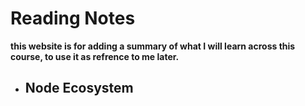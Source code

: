 # Reading Notes
**this website is for adding a summary of what I will learn across this course, to use it as refrence to me later.**
- ## Node Ecosystem
